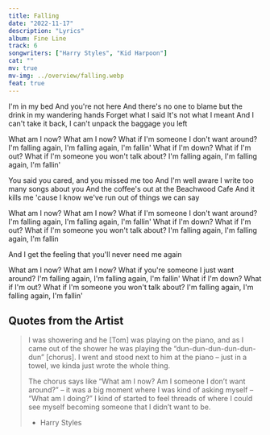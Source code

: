 ```yaml
---
title: Falling
date: "2022-11-17"
description: "Lyrics"
album: Fine Line
track: 6
songwriters: ["Harry Styles", "Kid Harpoon"]
cat: ""
mv: true
mv-img: ../overview/falling.webp
feat: true
---
```


<p className="verse-one">
I'm in my bed
And you're not here
And there's no one to blame but the drink in my wandering hands
Forget what I said
It's not what I meant
And I can't take it back, I can't unpack the baggage you left
</p>
<p className="chorus">
What am I now? What am I now?
What if I'm someone I don't want around?
I'm falling again, I'm falling again, I'm fallin'
What if I'm down? What if I'm out?
What if I'm someone you won't talk about?
I'm falling again, I'm falling again, I'm fallin'
</p>
<p className="verse-two">
You said you cared, and you missed me too
And I'm well aware I write too many songs about you
And the coffee's out at the Beachwood Cafe
And it kills me 'cause I know we've run out of things we can say
</p>
<p className="chorus">
What am I now? What am I now?
What if I'm someone I don't want around?
I'm falling again, I'm falling again, I'm fallin'
What if I'm down? What if I'm out?
What if I'm someone you won't talk about?
I'm falling again, I'm falling again, I'm fallin
</p>
<p className="bridge">
And I get the feeling that you'll never need me again
</p>
<p className="chorus">
What am I now? What am I now?
What if you're someone I just want around?
I'm falling again, I'm falling again, I'm fallin'
What if I'm down? What if I'm out?
What if I'm someone you won't talk about?
I'm falling again, I'm falling again, I'm fallin'
</p>

## Quotes from the Artist

<blockquote cite="https://youtu.be/6SmM04jO1eQ">
I was showering and he [Tom] was playing on the piano, and as I came out of the shower he was playing the “dun-dun-dun-dun-dun-dun” [chorus]. I went and stood next to him at the piano – just in a towel, we kinda just wrote the whole thing.

The chorus says like “What am I now? Am I someone I don’t want around?” – it was a big moment where I was kind of asking myself – “What am I doing?” I kind of started to feel threads of where I could see myself becoming someone that I didn’t want to be.

- Harry Styles
</blockquote>
